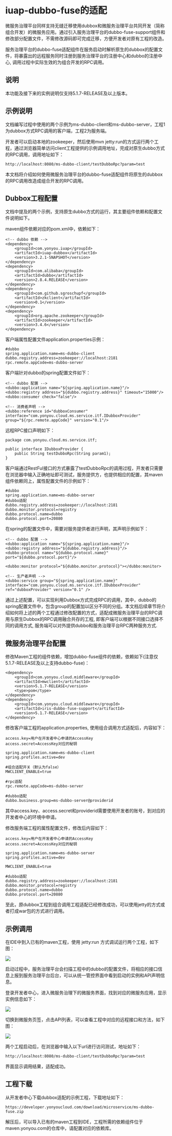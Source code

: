 # iuap-dubbo-fuse的适配

微服务治理平台同样支持无缝迁移使用dubbox和微服务治理平台共同开发（简称组合开发）的微服务应用。通过引入服务治理平台的dubbo-fuse-support组件和修改部分配置文件，不需修改源码即可完成迁移，方便开发者对原有工程的改造。

服务治理平台的dubbo-fuse适配组件在服务启动时解析原生的dubbox的配置文件，将暴露出的远程服务同时注册到服务治理平台的注册中心和dubbo的注册中心, 调用过程中实际生效的为组合开发的RPC调用。

## 说明
本功能及接下来的实例说明仅支持5.1.7-RELEASE及以上版本。

## 示例说明
文档编写过程中使用的两个示例为ms-dubbo-client和ms-dubbo-server，工程1为dubbox方式RPC调用的客户端，工程2为服务端。

开发者可以启动本地的zookeeper，然后使用mvn jetty:run的方式运行两个工程，通过浏览器简单访问client工程提供的示例调用地址，完成对原生dubbo方式的RPC调用，调用地址如下：

	http://localhost:8080/ms-dubbo-client/testDubboRpc?param=test

本文档将介绍如何使用微服务治理平台的dubbo-fuse适配组件将原生的dubbox的RPC调用改造成组合开发的RPC调用。

## Dubbox工程配置

文档中提及的两个示例，支持原生dubbo方式的运行，其主要组件依赖和配置文件说明如下。

maven组件依赖对应的pom.xml中，依赖如下：

	<!-- dubbo 依赖 -->
    <dependency>
        <groupId>com.yonyou.iuap</groupId>
        <artifactId>iuap-dubbox</artifactId>
        <version>3.2.1-SNAPSHOT</version>
    </dependency>
    <dependency>
        <groupId>com.alibaba</groupId>
        <artifactId>dubbo</artifactId>
        <version>2.8.4.RELEASE</version>
    </dependency>
    <dependency>
        <groupId>com.github.sgroschupf</groupId>
        <artifactId>zkclient</artifactId>
        <version>0.1</version>
    </dependency>
    <dependency>
        <groupId>org.apache.zookeeper</groupId>
        <artifactId>zookeeper</artifactId>
        <version>3.4.6</version>
    </dependency>


客户端属性配置文件application.properties示例：
	
	#dubbo
	spring.application.name=ms-dubbo-client
	dubbo.registry.address=zookeeper://localhost:2181
	rpc.remote.appCode=ms-dubbo-server

客户端针对dubbo的spring配置文件如下：

    <!-- dubbo 配置 -->
    <dubbo:application name="${spring.application.name}"/>
    <dubbo:registry address="${dubbo.registry.address}" timeout="15000"/>
    <dubbo:consumer check="false"/>

    <!-- 消费者声明 -->
    <dubbo:reference id="dubboxConsumer" interface="com.yonyou.cloud.ms.service.itf.IDubboxProvider" group="${rpc.remote.appCode}" version="0.1"/>

远程RPC接口声明如下：

	package com.yonyou.cloud.ms.service.itf;
	
	public interface IDubboxProvider {
		public String testDubboRpc(String param1);
	}

客户端通过RestFul接口的方式暴露了testDubboRpc的调用过程，开发者只需要在浏览器中输入正确地址即可测试，服务提供方，也提供相应的配置，其maven组件依赖同上，属性配置文件的示例如下：
	
	#dubbo
	spring.application.name=ms-dubbo-server
	#dubbo适配
	dubbo.registry.address=zookeeper://localhost:2181
	dubbo.monitor.protocol=registry
	dubbo.protocol.name=dubbo
	dubbo.protocol.port=20880

在spring的配置文件中，需要对服务提供者进行声明，其声明示例如下：

    <!-- dubbo 配置 -->
    <dubbo:application name="${spring.application.name}"/>
    <dubbo:registry address="${dubbo.registry.address}"/>
    <dubbo:protocol name="${dubbo.protocol.name}" port="${dubbo.protocol.port}"/>

    <dubbo:monitor protocol="${dubbo.monitor.protocol}"></dubbo:monitor>
 
    <!-- 生产者声明 -->
    <dubbo:service group="${spring.application.name}" interface="com.yonyou.cloud.ms.service.itf.IDubboxProvider" ref="dubboxProvider" version="0.1" />

通过上述配置，可以实现利用Dubbox方式完成RPC的调用，其中，dubbo的spring配置文件中，包含group的配置加以区分不同的分组。本文档后续章节将介绍如何将上述的两个工程通过修改配置的方式，适配成微服务治理平台的RPC调用与原生Dubbox的RPC调用融合共存的工程, 即客户端可以根据不同接口选择不同的调用方式, 服务端可以对外提供dubbo和服务治理平台RPC两种服务方式.

## 微服务治理平台配置

修改Maven工程的组件依赖，增加dubbo-fuse组件的依赖，依赖如下(注意仅5.1.7-RELEASE及以上支持dubbo-fuse)：

	<dependency>
		<groupId>com.yonyou.cloud.middleware</groupId>
		<artifactId>mwclient</artifactId>
		<version>5.1.7-RELEASE</version>
		<type>pom</type>
	</dependency>
	<dependency>
		<groupId>com.yonyou.cloud.middleware</groupId>
		<artifactId>iris-dubbo-fuse-support</artifactId>
		<version>5.1.7-RELEASE</version>
	</dependency>

修改客户端工程的application.properties, 使用组合调用方式适配后，内容如下：

	access.key=用户在开发者中心申请的AccessKey
	access.secret=AccessKey对应的秘钥
	
	spring.application.name=ms-dubbo-client
	spring.profiles.active=dev

	#组合适配开关（默认为false）
	MWCLIENT_ENABLE=true

	#rpc适配
	rpc.remote.appCode=ms-dubbo-server
	
	#dubbo适配
	dubbo.business.group=ms-dubbo-server@providerid

其中access.key、access.secret和providerid需要使用开发者的账号，到对应的开发者中心的环境中申请。

修改服务端工程的属性配置文件，修改后内容如下：

	access.key=用户在开发者中心申请的AccessKey
	access.secret=AccessKey对应的秘钥
	
	spring.application.name=ms-dubbo-server
	spring.profiles.active=dev

	MWCLIENT_ENABLE=true
	
	#dubbo适配
	dubbo.registry.address=zookeeper://localhost:2181
	dubbo.monitor.protocol=registry
	dubbo.protocol.name=dubbo
	dubbo.protocol.port=20880

至此，原dubbox工程到组合调用工程适配已经修改成功，可以使用jetty的方式或者打成war包的方式进行调用。


## 示例调用

在IDE中到入已有的maven工程，使用 jetty:run 方式调试运行两个工程，如下图：

![](image/debug.png)


启动过程中，服务治理平台会扫描工程中的dubbo的配置文件，将相应的接口信息上报到服务治理平台后台，可以从统一管控界面中看到启动的实例和API声明信息。

登录开发者中心，进入微服务治理下的微服务界面，找到对应的微服务应用，显示实例信息如下：

![](image/dubbo-instance.png)

切换到微服务页签，点击API列表，可以查看工程中对应的远程接口和方法，如下图：

![](image/apilist.png)

两个工程启动后，在浏览器中输入以下url进行访问测试，地址如下：

	http://localhost:8080/ms-dubbo-client/testDubboRpc?param=test

界面显示调用结果，适配成功。

## 工程下载

从开发者中心下载dubbox适配的示例工程，下载地址如下：

	https://developer.yonyoucloud.com/download/microservice/ms-dubbo-fuse.zip

解压后，可以导入已有的maven工程到IDE，工程所需的依赖组件位于maven.yonyou.com的仓库中，请配置对应的依赖库。